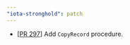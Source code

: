 ```yaml
---
"iota-stronghold": patch
---
```


- [[PR 297](https://github.com/iotaledger/stronghold.rs/pull/297)] Add `CopyRecord` procedure.
